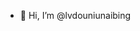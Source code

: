 - 👋 Hi, I’m @lvdouniunaibing

<!---
lvdouniunaibing/lvdouniunaibing is a ✨ special ✨ repository because its `README.md` (this file) appears on your GitHub profile.
You can click the Preview link to take a look at your changes.
--->
